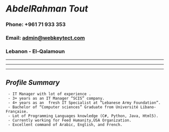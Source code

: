 # *AbdelRahman Tout*

### Phone: +961 71 933 353 
### Email: admin@webkeytect.com
### Lebanon - El-Qalamoun

---
---
---

## *Profile Summary*

     - IT Manager with lot of experience . 
     - 3+ years as an IT Manager “SCIS” company.
     - 4+ years as an  fresh IT Specialist at “Lebanese Army Foundation”. 
     - Bachelor of “Computer sciences” Graduate from Université Libano-Française. 
     - Lot of Programming Languages knowledge (C#, Python, Java, Html5).  
     - Currently working for Feed Humanity,USA Organization.
     - Excellent command of Arabic, English, and French.  


     
     
